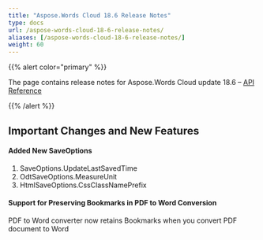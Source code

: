 ```yaml
---
title: "Aspose.Words Cloud 18.6 Release Notes"
type: docs
url: /aspose-words-cloud-18-6-release-notes/
aliases: [/aspose-words-cloud-18-6-release-notes/]
weight: 60
---
```


{{% alert color="primary" %}} 

The page contains release notes for Aspose.Words Cloud update 18.6 – [API Reference](https://apireference.aspose.cloud/words/)

{{% /alert %}} 
## **Important Changes and New Features**
#### **Added New SaveOptions**
1. SaveOptions.UpdateLastSavedTime
1. OdtSaveOptions.MeasureUnit
1. HtmlSaveOptions.CssClassNamePrefix
#### **Support for Preserving Bookmarks in PDF to Word Conversion**
PDF to Word converter now retains Bookmarks when you convert PDF document to Word


